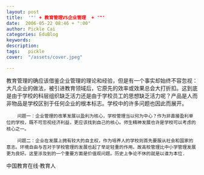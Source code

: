 ```yaml
---
layout: post  
title:  '"' + 教育管理VS企业管理  + '"'
date:  2006-05-22 08:46 + ":00" 
author: Pickle Cai  
categories: EduBlog  
keywords: 
description:   
tags:	pickle   
cover:  "/assets/cover.jpeg"  

---  
```

    
教育管理的确应该借鉴企业管理的理论和经验，但是有一个事实却始终不容忽视：大凡企业的做法，被引进教育领域后，它原先的效率或效果总会大打折扣。这到底是由于学校的科层组织缺乏活力还是由于学校员工的思想缺乏活力呢？产品是人而非物品是学校区别于任何企业的根本标志。学校中的许多问题也因此而展开。

        问题一：企业管理的改革发展以盈利为核心，学校管理当以何为中心？作为非直接盈利单位的学校，既不可忽视经济利益，更应该找到自己的核心。师生精神发展也许是学校可以考虑的核心之一。

        问题二：企业在发展上拥有较大的自主权，作为培养人的学校则首先要服从社会和国家的意志。环境自由与否对于学校管理的发展也起了举足轻重的作用。故高校管理比中小学管理发展更为良好。这里涉及到的一个重要方面是价值观问题。历史上争论不休的就是以谁为本位.

		

		    
 中国教育在线·教育人

